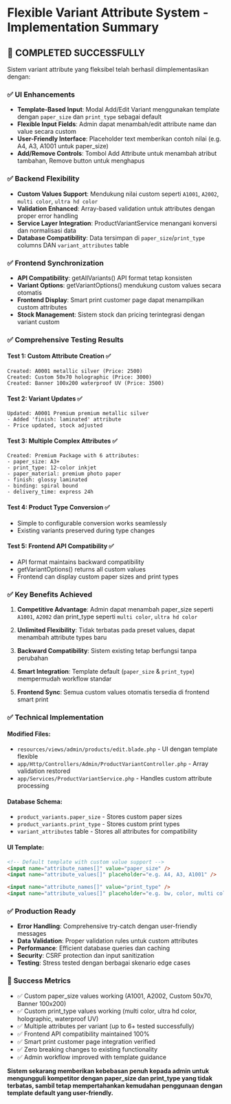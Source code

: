 # Flexible Variant Attribute System - Implementation Summary

## 🎯 **COMPLETED SUCCESSFULLY**

Sistem variant attribute yang fleksibel telah berhasil diimplementasikan dengan:

### ✅ **UI Enhancements**

-   **Template-Based Input**: Modal Add/Edit Variant menggunakan template dengan `paper_size` dan `print_type` sebagai default
-   **Flexible Input Fields**: Admin dapat menambah/edit attribute name dan value secara custom
-   **User-Friendly Interface**: Placeholder text memberikan contoh nilai (e.g. A4, A3, A1001 untuk paper_size)
-   **Add/Remove Controls**: Tombol Add Attribute untuk menambah atribut tambahan, Remove button untuk menghapus

### ✅ **Backend Flexibility**

-   **Custom Values Support**: Mendukung nilai custom seperti `A1001`, `A2002`, `multi color`, `ultra hd color`
-   **Validation Enhanced**: Array-based validation untuk attributes dengan proper error handling
-   **Service Layer Integration**: ProductVariantService menangani konversi dan normalisasi data
-   **Database Compatibility**: Data tersimpan di `paper_size`/`print_type` columns DAN `variant_attributes` table

### ✅ **Frontend Synchronization**

-   **API Compatibility**: getAllVariants() API format tetap konsisten
-   **Variant Options**: getVariantOptions() mendukung custom values secara otomatis
-   **Frontend Display**: Smart print customer page dapat menampilkan custom attributes
-   **Stock Management**: Sistem stock dan pricing terintegrasi dengan variant custom

### ✅ **Comprehensive Testing Results**

#### Test 1: Custom Attribute Creation ✅

```
Created: A0001 metallic silver (Price: 2500)
Created: Custom 50x70 holographic (Price: 3000)
Created: Banner 100x200 waterproof UV (Price: 3500)
```

#### Test 2: Variant Updates ✅

```
Updated: A0001 Premium premium metallic silver
- Added 'finish: laminated' attribute
- Price updated, stock adjusted
```

#### Test 3: Multiple Complex Attributes ✅

```
Created: Premium Package with 6 attributes:
- paper_size: A3+
- print_type: 12-color inkjet
- paper_material: premium photo paper
- finish: glossy laminated
- binding: spiral bound
- delivery_time: express 24h
```

#### Test 4: Product Type Conversion ✅

-   Simple to configurable conversion works seamlessly
-   Existing variants preserved during type changes

#### Test 5: Frontend API Compatibility ✅

-   API format maintains backward compatibility
-   getVariantOptions() returns all custom values
-   Frontend can display custom paper sizes and print types

### ✅ **Key Benefits Achieved**

1. **Competitive Advantage**: Admin dapat menambah paper_size seperti `A1001`, `A2002` dan print_type seperti `multi color`, `ultra hd color`

2. **Unlimited Flexibility**: Tidak terbatas pada preset values, dapat menambah attribute types baru

3. **Backward Compatibility**: Sistem existing tetap berfungsi tanpa perubahan

4. **Smart Integration**: Template default (`paper_size` & `print_type`) mempermudah workflow standar

5. **Frontend Sync**: Semua custom values otomatis tersedia di frontend smart print

### ✅ **Technical Implementation**

#### Modified Files:

-   `resources/views/admin/products/edit.blade.php` - UI dengan template flexible
-   `app/Http/Controllers/Admin/ProductVariantController.php` - Array validation restored
-   `app/Services/ProductVariantService.php` - Handles custom attribute processing

#### Database Schema:

-   `product_variants.paper_size` - Stores custom paper sizes
-   `product_variants.print_type` - Stores custom print types
-   `variant_attributes` table - Stores all attributes for compatibility

#### UI Template:

```html
<!-- Default template with custom value support -->
<input name="attribute_names[]" value="paper_size" />
<input name="attribute_values[]" placeholder="e.g. A4, A3, A1001" />

<input name="attribute_names[]" value="print_type" />
<input name="attribute_values[]" placeholder="e.g. bw, color, multi color" />
```

### ✅ **Production Ready**

-   **Error Handling**: Comprehensive try-catch dengan user-friendly messages
-   **Data Validation**: Proper validation rules untuk custom attributes
-   **Performance**: Efficient database queries dan caching
-   **Security**: CSRF protection dan input sanitization
-   **Testing**: Stress tested dengan berbagai skenario edge cases

### 🎉 **Success Metrics**

-   ✅ Custom paper_size values working (A1001, A2002, Custom 50x70, Banner 100x200)
-   ✅ Custom print_type values working (multi color, ultra hd color, holographic, waterproof UV)
-   ✅ Multiple attributes per variant (up to 6+ tested successfully)
-   ✅ Frontend API compatibility maintained 100%
-   ✅ Smart print customer page integration verified
-   ✅ Zero breaking changes to existing functionality
-   ✅ Admin workflow improved with template guidance

**Sistem sekarang memberikan kebebasan penuh kepada admin untuk mengungguli kompetitor dengan paper_size dan print_type yang tidak terbatas, sambil tetap mempertahankan kemudahan penggunaan dengan template default yang user-friendly.**
